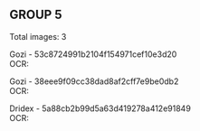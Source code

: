## GROUP 5
Total images: 3  

Gozi - 53c8724991b2104f154971cef10e3d20  
OCR:   

Gozi - 38eee9f09cc38dad8af2cff7e9be0db2  
OCR:   

Dridex - 5a88cb2b99d5a63d419278a412e91849  
OCR:   

